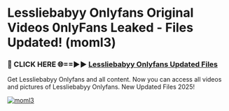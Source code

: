 # Lessliebabyy Onlyfans Original Videos 0nlyFans Leaked - Files Updated! (moml3)

<h3>🔴 CLICK HERE 🌐==►► <a href="https://tinyurl.com/2m67pmp6" rel="nofollow">Lessliebabyy Onlyfans Updated Files</a></h3>

Get Lessliebabyy Onlyfans and all content. Now you can access all videos and pictures of Lessliebabyy Onlyfans. New Updated Files 2025!

[![moml3](https://i.imgur.com/H4QAA4z.gif)](https://tinyurl.com/2m67pmp6)